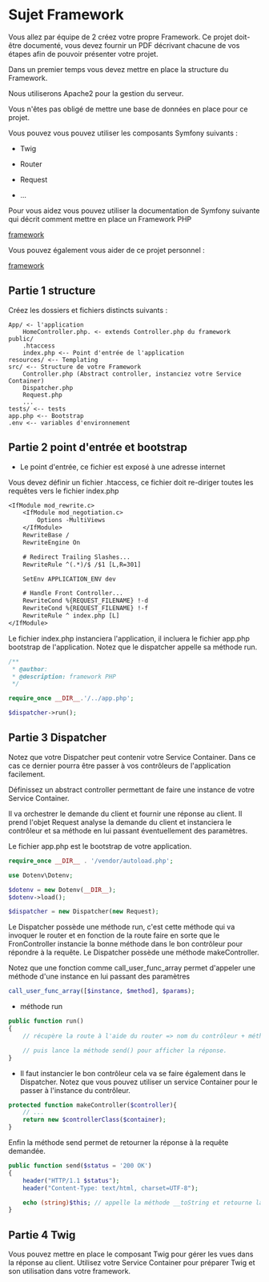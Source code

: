 # Sujet Framework

Vous allez par équipe de 2 créez votre propre Framework. Ce projet doit-être documenté, vous devez fournir un PDF décrivant chacune de vos étapes afin de pouvoir présenter votre projet.

Dans un premier temps vous devez mettre en place la structure du Framework.

Nous utiliserons Apache2 pour la gestion du serveur.

Vous n'êtes pas obligé de mettre une base de données en place pour ce projet.

Vous pouvez vous pouvez utiliser les composants Symfony suivants :

- Twig 

- Router

- Request 

- ...

Pour vous aidez vous pouvez utiliser la documentation de Symfony suivante qui décrit comment mettre en place un Framework PHP

[framework](https://symfony.com/doc/current/create_framework/index.html)

Vous pouvez également vous aider de ce projet personnel :

[framework](https://github.com/Antoine07/myFramwork)

## Partie 1 structure

Créez les dossiers et fichiers distincts suivants : 

```text
App/ <- l'application
    HomeController.php. <- extends Controller.php du framework
public/
    .htaccess
    index.php <-- Point d'entrée de l'application
resources/ <-- Templating
src/ <-- Structure de votre Framework
    Controller.php (Abstract controller, instanciez votre Service Container)
    Dispatcher.php
    Request.php
    ...
tests/ <-- tests
app.php <-- Bootstrap
.env <-- variables d'environnement
```

## Partie 2 point d'entrée et bootstrap

- Le point d'entrée, ce fichier est exposé à une adresse internet

Vous devez définir un fichier .htaccess, ce fichier doit re-diriger toutes les requêtes vers le fichier index.php

```txt
<IfModule mod_rewrite.c>
    <IfModule mod_negotiation.c>
        Options -MultiViews
    </IfModule>
    RewriteBase /
    RewriteEngine On

    # Redirect Trailing Slashes...
    RewriteRule ^(.*)/$ /$1 [L,R=301]

    SetEnv APPLICATION_ENV dev

    # Handle Front Controller...
    RewriteCond %{REQUEST_FILENAME} !-d
    RewriteCond %{REQUEST_FILENAME} !-f
    RewriteRule ^ index.php [L]
</IfModule>
```

Le fichier index.php instanciera l'application, il incluera le fichier app.php bootstrap de l'application. Notez que le dispatcher appelle sa méthode run.

```php
/**
 * @author: 
 * @description: framework PHP
 */

require_once __DIR__.'/../app.php';

$dispatcher->run();
```

## Partie 3  Dispatcher

Notez que votre Dispatcher peut contenir votre Service Container. Dans ce cas ce dernier pourra être passer à vos contrôleurs de l'application facilement.

Définissez un abstract controller permettant de faire une instance de votre Service Container.

Il va orchestrer le demande du client et fournir une réponse au client. Il prend l'objet Request analyse la demande du client et instanciera le contrôleur et sa méthode en lui passant éventuellement des paramètres.

Le fichier app.php est le bootstrap de votre application.

```php
require_once __DIR__ . '/vendor/autoload.php';

use Dotenv\Dotenv;

$dotenv = new Dotenv(__DIR__);
$dotenv->load();

$dispatcher = new Dispatcher(new Request);
```

Le Dispatcher possède une méthode run, c'est cette méthode qui va invoquer le router et en fonction de la route faire en sorte que le FronController instancie la bonne méthode dans le bon contrôleur pour répondre à la requête. Le Dispatcher possède une méthode makeController.

Notez que une fonction comme call_user_func_array permet d'appeler une méthode d'une instance en lui passant des paramètres 

```php
call_user_func_array([$instance, $method], $params);
```

- méthode run

```php
public function run()
{
    // récupère la route à l'aide du router => nom du contrôleur + méthode avec ses paramètres éventuels

    // puis lance la méthode send() pour afficher la réponse.
}
```

- Il faut instancier le bon contrôleur cela va se faire également dans le Dispatcher. Notez que vous pouvez utiliser un service Container pour le passer à l'instance du contrôleur.

```php
protected function makeController($controller){
    // ...
    return new $controllerClass($container);
}

```
Enfin la méthode send permet de retourner la réponse à la requête demandée.

```php
public function send($status = '200 OK')
{
    header("HTTP/1.1 $status");
    header("Content-Type: text/html, charset=UTF-8");

    echo (string)$this; // appelle la méthode __toString et retourne la $content à envoyer au client.
}
```

## Partie 4 Twig 

Vous pouvez mettre en place le composant Twig pour gérer les vues dans la réponse au client. Utilisez votre Service Container pour préparer Twig et son utilisation dans votre framework.
